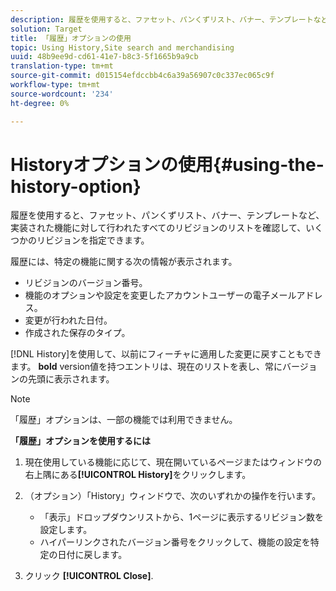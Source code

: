 ```yaml
---
description: 履歴を使用すると、ファセット、パンくずリスト、バナー、テンプレートなど、実装された機能に対して行われたすべてのリビジョンのリストを確認して、いくつかのリビジョンを指定できます。
solution: Target
title: 「履歴」オプションの使用
topic: Using History,Site search and merchandising
uuid: 48b9ee9d-cd61-41e7-b8c3-5f1665b9a9cb
translation-type: tm+mt
source-git-commit: d015154efdccbb4c6a39a56907c0c337ec065c9f
workflow-type: tm+mt
source-wordcount: '234'
ht-degree: 0%

---
```



# Historyオプションの使用{#using-the-history-option}

履歴を使用すると、ファセット、パンくずリスト、バナー、テンプレートなど、実装された機能に対して行われたすべてのリビジョンのリストを確認して、いくつかのリビジョンを指定できます。

履歴には、特定の機能に関する次の情報が表示されます。

* リビジョンのバージョン番号。
* 機能のオプションや設定を変更したアカウントユーザーの電子メールアドレス。
* 変更が行われた日付。
* 作成された保存のタイプ。

[!DNL History]を使用して、以前にフィーチャに適用した変更に戻すこともできます。 **bold** version値を持つエントリは、現在のリストを表し、常にバージョンの先頭に表示されます。

>[!NOTE]
>
>「履歴」オプションは、一部の機能では利用できません。

**「履歴」オプションを使用するには**

1. 現在使用している機能に応じて、現在開いているページまたはウィンドウの右上隅にある&#x200B;**[!UICONTROL History]**&#x200B;をクリックします。
1. （オプション）「History」ウィンドウで、次のいずれかの操作を行います。

   * 「表示」ドロップダウンリストから、1ページに表示するリビジョン数を設定します。
   * ハイパーリンクされたバージョン番号をクリックして、機能の設定を特定の日付に戻します。

1. クリック **[!UICONTROL Close]**.
